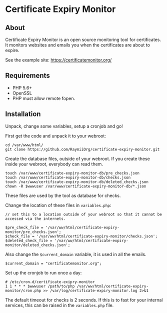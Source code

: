 # Certificate Expiry Monitor

## About

Certificate Expiry Monitor is an open source monitoring tool for certificates. It monitors websites and emails you when the certificates are about to expire.

See the example site: https://certificatemonitor.org/

## Requirements

- PHP 5.6+
- OpenSSL
- PHP must allow remote fopen.

## Installation

Unpack, change some variables, setup a cronjob and go!

First get the code and unpack it to your webroot:

    cd /var/www/html/
    git clone https://github.com/RaymiiOrg/certificate-expiry-monitor.git

Create the database files, outside of your webroot. If you create these inside your webroot, everybody can read them.

    touch /var/www/certificate-expiry-monitor-db/pre_checks.json
    touch /var/www/certificate-expiry-monitor-db/checks.json
    touch /var/www/certificate-expiry-monitor-db/deleted_checks.json
    chown -R $wwwuser /var/www/certificate-expiry-monitor-db/*.json

These files are used by the tool as database for checks.


Change the location of these files in `variables.php`:


    // set this to a location outside of your webroot so that it cannot be accessed via the internets.

    $pre_check_file = '/var/ww/html/certificate-expiry-monitor/pre_checks.json';
    $check_file = '/var/ww/html/certificate-expiry-monitor/checks.json';
    $deleted_check_file = '/var/ww/html/certificate-expiry-monitor/deleted_checks.json';

Also change the `$current_domain` variable, it is used in all the emails.

    $current_domain = "certificatemonitor.org";

Set up the cronjob to run once a day:

    # /etc/cron.d/certificate-exipry-monitor
    1 1 * * * $wwwuser /path/to/php /var/ww/html/certificate-expiry-monitor/cron.php >> /var/log/certificate-expiry-monitor.log 2>&1


The default timeout for checks is 2 seconds. If this is to fast for your internal services, this can be raised in the `variables.php` file.

